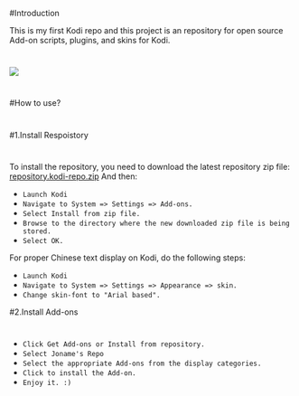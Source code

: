 #Introduction

This is my first Kodi repo and this project is an repository for open source Add-on scripts, plugins, and skins for Kodi.
#
![](http://7xoatu.com1.z0.glb.clouddn.com/o_1a51qshpo1bke291h3t10pr1h1ma.jpg)
#
#How to use?
#
#1.Install Respoistory
#
To install the repository, you need to download the latest repository zip file: [repository.kodi-repo.zip](https://raw.githubusercontent.com/joname1/kodi-repo/master/repository.kodi-repo.zip) And then:

* `Launch Kodi`
* `Navigate to System => Settings => Add-ons.`
* `Select Install from zip file.`
* `Browse to the directory where the new downloaded zip file is being stored.`
* `Select OK.`

For proper Chinese text display on Kodi, do the following steps:
* `Launch Kodi`
* `Navigate to System => Settings => Appearance => skin.`
* `Change skin-font to "Arial based".`

#2.Install Add-ons
#
* `Click Get Add-ons or Install from repository.`
* `Select Joname's Repo`
* `Select the appropriate Add-ons from the display categories.`
* `Click to install the Add-on.`
* `Enjoy it. :)`